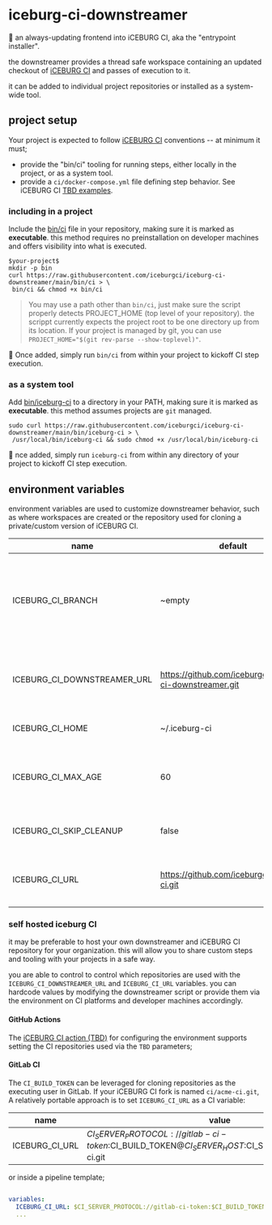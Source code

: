 # iceburg-ci-downstreamer

:gift: an always-updating frontend into iCEBURG CI, aka the "entrypoint installer".

the downstreamer provides a thread safe workspace containing an updated checkout of [iCEBURG CI](https://github.com/iceburgci/iceburg-ci) and passes of execution to it.

it can be added to individual project repositories or installed as a system-wide tool.

## project setup

Your project is expected to follow [iCEBURG CI](https://github.com/iceburgci/iceburg-ci) conventions -- at minimum it must;
 * provide the "bin/ci" tooling for running steps, either locally in the project, or as a system tool.
 * provide a `ci/docker-compose.yml` file defining step behavior. See iCEBURG CI [TBD examples]().

### including in a project

Include the [bin/ci](bin/ci) file in your repository, making sure it is marked as **executable**. this method requires no preinstallation on developer machines and offers visibility into what is executed.

```
$your-project$
mkdir -p bin
curl https://raw.githubusercontent.com/iceburgci/iceburg-ci-downstreamer/main/bin/ci > \
 bin/ci && chmod +x bin/ci

```

> You may use a path other than `bin/ci`, just make sure the script properly detects PROJECT_HOME (top level of your repository). the scrippt currently expects the project root  to be one directory up from its location. If your project is managed by git, you can use `PROJECT_HOME="$(git rev-parse --show-toplevel)"`.

:rocket: Once added, simply run `bin/ci` from within your project to kickoff CI step execution.


### as a system tool

Add [bin/iceburg-ci](bin/iceburg-ci) to a directory in your PATH, making sure it is marked as **executable**. this method assumes projects are `git` managed.

```
sudo curl https://raw.githubusercontent.com/iceburgci/iceburg-ci-downstreamer/main/bin/iceburg-ci > \
 /usr/local/bin/iceburg-ci && sudo chmod +x /usr/local/bin/iceburg-ci

```

:rocket: nce added, simply run `iceburg-ci` from within any directory of your project to kickoff CI step execution.

## environment variables

environment variables are used to customize downstreamer behavior, such as where workspaces are created or the repository used for cloning a private/custom version of iCEBURG CI.


name | default | description
--- | --- | ---
ICEBURG_CI_BRANCH | ~empty | The branch of the iceburg-ci repository to use for the workspace. if empty, the default branch is used.
ICEBURG_CI_DOWNSTREAMER_URL | https://github.com/iceburgci/iceburg-ci-downstreamer.git | URL of the iceburg-ci-downstreamer repository. Can be a path.
ICEBURG_CI_HOME | ~/.iceburg-ci | home for CI tooling workspaces.
ICEBURG_CI_MAX_AGE | 60 | Number of seconds allowed before checking for updates.
ICEBURG_CI_SKIP_CLEANUP | false | True to skip cleaning up workspaces and tmp files.
ICEBURG_CI_URL | https://github.com/iceburgci/iceburg-ci.git | URL of shared iceburg-ci repository. Can be a path.


### self hosted iceburg CI

it may be preferable to host your own downstreamer and iCEBURG CI repository for your organization. this will allow you to share custom steps and tooling with your projects in a safe way.  

you are able to control to control which repositories are used with the `ICEBURG_CI_DOWNSTREAMER_URL` and `ICEBURG_CI_URL` variables. you can hardcode values by modifying the downstreamer script or provide them via the environment on CI platforms and developer machines accordingly.


#### GitHub Actions

The [iCEBURG CI action (TBD)]() for configuring the environment supports setting the CI repositories used via the `TBD` parameters;

#### GitLab CI

The `CI_BUILD_TOKEN` can be leveraged for cloning repositories as the executing user in GitLab. If your iCEBURG CI fork is named `ci/acme-ci.git`, A relatively portable approach is to set `ICEBURG_CI_URL` as a CI variable:

name | value
--- | ---
ICEBURG_CI_URL | $CI_SERVER_PROTOCOL://gitlab-ci-token:$CI_BUILD_TOKEN@$CI_SERVER_HOST:$CI_SERVER_PORT/ci/acme-ci.git

or inside a pipeline template;

```yml

variables:
  ICEBURG_CI_URL: $CI_SERVER_PROTOCOL://gitlab-ci-token:$CI_BUILD_TOKEN@$CI_SERVER_HOST:$CI_SERVER_PORT/ci/acme-ci.git
  ...

```
